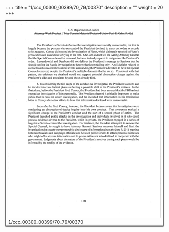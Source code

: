 +++
title = "1/ccc_00300_00399/70_79/00370"
description = ""
weight = 20
+++

<table style="border:2px solid black;max-width:800px;max-height:800px;" 
><tr><td>
<img class="center-fit-jpg"
src="/jpg_/jpg_mueller_report_searchable_370.jpg">
1/ccc_00300_00399/70_79/00370
</img></td></tr></table>
